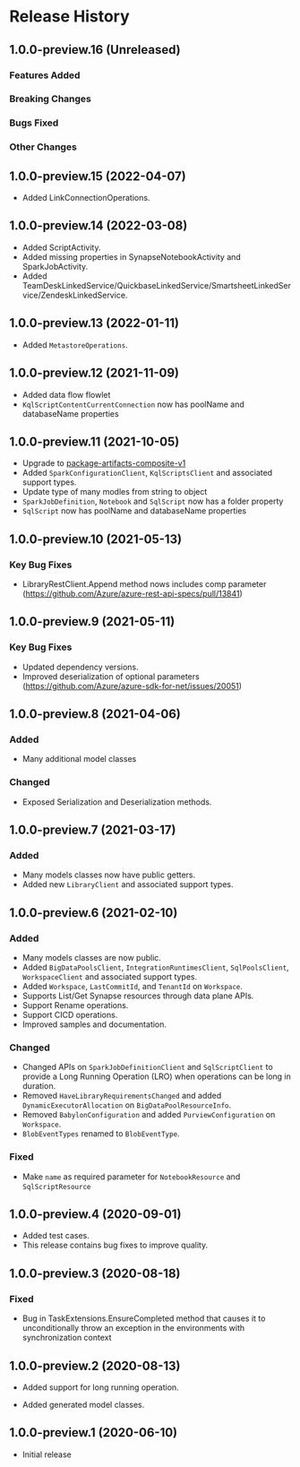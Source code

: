 # Release History

## 1.0.0-preview.16 (Unreleased)

### Features Added

### Breaking Changes

### Bugs Fixed

### Other Changes

## 1.0.0-preview.15 (2022-04-07)
- Added LinkConnectionOperations.

## 1.0.0-preview.14 (2022-03-08)
- Added ScriptActivity.
- Added missing properties in SynapseNotebookActivity and SparkJobActivity.
- Added TeamDeskLinkedService/QuickbaseLinkedService/SmartsheetLinkedService/ZendeskLinkedService.

## 1.0.0-preview.13 (2022-01-11)
- Added `MetastoreOperations`.

## 1.0.0-preview.12 (2021-11-09)
- Added data flow flowlet
- `KqlScriptContentCurrentConnection` now has poolName and databaseName properties

## 1.0.0-preview.11 (2021-10-05)
- Upgrade to [package-artifacts-composite-v1](https://github.com/Azure/azure-rest-api-specs/blob/bee724836ffdeb5458274037dc75f4d43576b5e3/specification/synapse/data-plane/readme.md#tag-package-artifacts-composite-v1)
- Added `SparkConfigurationClient`, `KqlScriptsClient` and associated support types.
- Update type of many modles from string to object
- `SparkJobDefinition`, `Notebook` and `SqlScript` now has a folder property
- `SqlScript` now has poolName and databaseName properties

## 1.0.0-preview.10 (2021-05-13)
### Key Bug Fixes
- LibraryRestClient.Append method nows includes comp parameter (https://github.com/Azure/azure-rest-api-specs/pull/13841)

## 1.0.0-preview.9 (2021-05-11)
### Key Bug Fixes
- Updated dependency versions.
- Improved deserialization of optional parameters (https://github.com/Azure/azure-sdk-for-net/issues/20051) 

## 1.0.0-preview.8 (2021-04-06)

### Added
- Many additional model classes

### Changed
- Exposed Serialization and Deserialization methods.

## 1.0.0-preview.7 (2021-03-17)

### Added
- Many models classes now have public getters.
- Added new `LibraryClient` and associated support types.

## 1.0.0-preview.6 (2021-02-10)

### Added
- Many models classes are now public.
- Added `BigDataPoolsClient`, `IntegrationRuntimesClient`, `SqlPoolsClient`, `WorkspaceClient` and associated support types.
- Added `Workspace`, `LastCommitId`, and `TenantId` on `Workspace`.
- Supports List/Get Synapse resources through data plane APIs.
- Support Rename operations.
- Support CICD operations.
- Improved samples and documentation.

### Changed
- Changed APIs on `SparkJobDefinitionClient` and `SqlScriptClient` to provide a Long Running Operation (LRO) when operations can be long in duration.
- Removed `HaveLibraryRequirementsChanged` and added `DynamicExecutorAllocation` on `BigDataPoolResourceInfo`.
- Removed `BabylonConfiguration` and added `PurviewConfiguration` on `Workspace`.
- `BlobEventTypes` renamed to `BlobEventType`.

### Fixed
- Make `name` as required parameter for `NotebookResource` and `SqlScriptResource`

## 1.0.0-preview.4 (2020-09-01)
- Added test cases.
- This release contains bug fixes to improve quality.

## 1.0.0-preview.3 (2020-08-18)

### Fixed
- Bug in TaskExtensions.EnsureCompleted method that causes it to unconditionally throw an exception in the environments with synchronization context

## 1.0.0-preview.2 (2020-08-13)

- Added support for long running operation.

- Added generated model classes.

## 1.0.0-preview.1 (2020-06-10)
- Initial release
